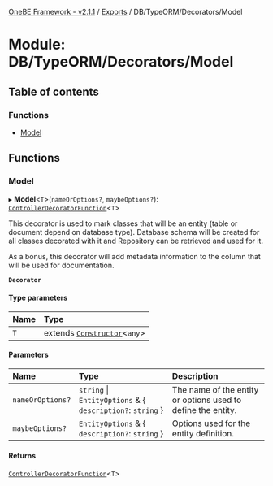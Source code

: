 [OneBE Framework - v2.1.1](../README.md) / [Exports](../modules.md) / DB/TypeORM/Decorators/Model

# Module: DB/TypeORM/Decorators/Model

## Table of contents

### Functions

- [Model](DB_TypeORM_Decorators_Model.md#model)

## Functions

### Model

▸ **Model**<`T`\>(`nameOrOptions?`, `maybeOptions?`): [`ControllerDecoratorFunction`](Router_RouteTypes.md#controllerdecoratorfunction)<`T`\>

This decorator is used to mark classes that will be an entity (table or document
depend on database type). Database schema will be created for all classes decorated
with it and Repository can be retrieved and used for it.

As a bonus, this decorator will add metadata information to the column that
will be used for documentation.

**`Decorator`**

#### Type parameters

| Name | Type |
| :------ | :------ |
| `T` | extends [`Constructor`](Documentation_MetadataTypes.md#constructor)<`any`\> |

#### Parameters

| Name | Type | Description |
| :------ | :------ | :------ |
| `nameOrOptions?` | `string` \| `EntityOptions` & { `description?`: `string`  } | The name of the entity or options used to define the entity. |
| `maybeOptions?` | `EntityOptions` & { `description?`: `string`  } | Options used for the entity definition. |

#### Returns

[`ControllerDecoratorFunction`](Router_RouteTypes.md#controllerdecoratorfunction)<`T`\>
